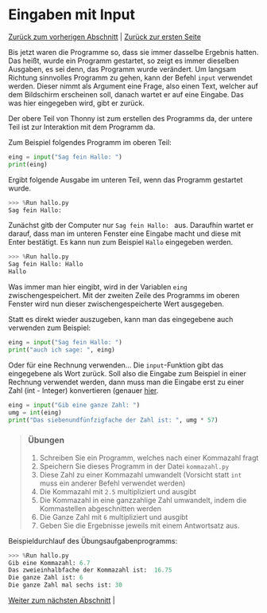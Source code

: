 # Eingaben mit Input

[Zurück zum vorherigen Abschnitt](03ZZDatentypen.md) | [Zurück zur ersten Seite](README.md)

Bis jetzt waren die Programme so, dass sie immer dasselbe Ergebnis hatten.
Das heißt, wurde ein Programm gestartet, so zeigt es immer dieselben Ausgaben,
es sei denn, das Programm wurde verändert.
Um langsam Richtung sinnvolles Programm zu gehen, kann der Befehl `input`
verwendet werden. Dieser nimmt als Argument eine Frage, also einen Text,
welcher auf dem Bildschirm erscheinen soll, danach wartet er auf eine Eingabe.
Das was hier eingegeben wird, gibt er zurück.

Der obere Teil von Thonny ist zum erstellen des Programms da, der untere Teil ist zur Interaktion mit dem Programm da.

Zum Beispiel folgendes Programm im oberen Teil:
```python
eing = input("Sag fein Hallo: ")
print(eing)
```

Ergibt folgende Ausgabe im unteren Teil, wenn das Programm gestartet wurde.

```python
>>> %Run hallo.py
Sag fein Hallo:
```

Zunächst gitb der Computer nur `Sag fein Hallo: ` aus. Daraufhin wartet er darauf, dass man im unteren Fenster eine Eingabe macht und diese mit Enter bestätigt. Es kann nun zum Beispiel `Hallo` eingegeben werden.

```python
>>> %Run hallo.py
Sag fein Hallo: Hallo
Hallo
```

Was immer man hier eingibt, wird in der Variablen `eing` zwischengespeichert.
Mit der zweiten Zeile des Programms im oberen Fenster wird nun dieser zwischengespeicherte Wert ausgegeben.

Statt es direkt wieder auszugeben, kann man das eingegebene auch verwenden zum Beispiel:

```python
eing = input("Sag fein Hallo: ")
print("auch ich sage: ", eing)
```

Oder für eine Rechnung verwenden... Die `input`-Funktion gibt das eingegebene als Wort zurück. Soll also die Eingabe zum Beispiel in einer Rechnung verwendet werden, dann muss man die Eingabe erst zu einer Zahl (int - Integer) konvertieren (genauer [hier](03Variablen.md#umwandlung-von-datentypen).

```python
eing = input("Gib eine ganze Zahl: ")
umg = int(eing)
print("Das siebenundfünfzigfache der Zahl ist: ", umg * 57)
```

> ### Übungen
> 1. Schreiben Sie ein Programm, welches nach einer Kommazahl fragt
> 1. Speichern Sie dieses Programm in der Datei `kommazahl.py`
> 2. Diese Zahl zu einer Kommazahl umwandelt (Vorsicht statt `int` muss ein anderer Befehl verwendet werden)
> 3. Die Kommazahl mit `2.5` multipliziert und ausgibt
> 4. Die Kommazahl in eine ganzzahlige Zahl umwandelt, indem die Kommastellen abgeschnitten werden
> 5. Die Ganze Zahl mit `6` multipliziert und ausgibt
> 6. Geben Sie die Ergebnisse jeweils mit einem Antwortsatz aus.

Beispieldurchlauf des Übungsaufgabenprogramms:
```python
>>> %Run hallo.py
Gib eine Kommazahl: 6.7
Das zweieinhalbfache der Kommazahl ist:  16.75
Die ganze Zahl ist: 6
Die ganze Zahl mal sechs ist: 30
```

[Weiter zum nächsten Abschnitt](05BedingtesAusfuehren.md) |

